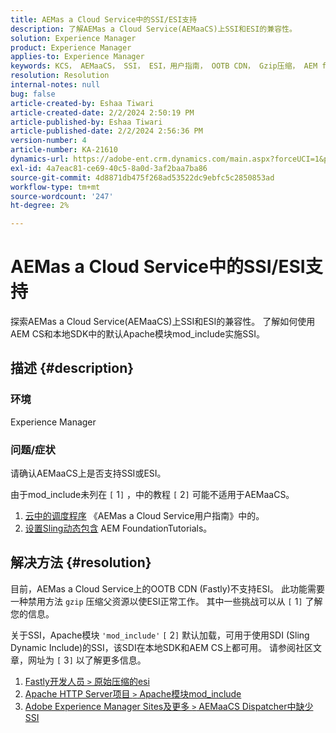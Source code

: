 ```yaml
---
title: AEMas a Cloud Service中的SSI/ESI支持
description: 了解AEMas a Cloud Service(AEMaaCS)上SSI和ESI的兼容性。
solution: Experience Manager
product: Experience Manager
applies-to: Experience Manager
keywords: KCS， AEMaaCS， SSI， ESI，用户指南， OOTB CDN， Gzip压缩， AEM foundation， SDI， SDK
resolution: Resolution
internal-notes: null
bug: false
article-created-by: Eshaa Tiwari
article-created-date: 2/2/2024 2:50:19 PM
article-published-by: Eshaa Tiwari
article-published-date: 2/2/2024 2:56:36 PM
version-number: 4
article-number: KA-21610
dynamics-url: https://adobe-ent.crm.dynamics.com/main.aspx?forceUCI=1&pagetype=entityrecord&etn=knowledgearticle&id=b9a17660-dac1-ee11-9079-6045bd006268
exl-id: 4a7eac81-ce69-40c5-8a0d-3af2baa7ba86
source-git-commit: 4d8871db475f268ad53522dc9ebfc5c2850853ad
workflow-type: tm+mt
source-wordcount: '247'
ht-degree: 2%

---
```


# AEMas a Cloud Service中的SSI/ESI支持


探索AEMas a Cloud Service(AEMaaCS)上SSI和ESI的兼容性。 了解如何使用AEM CS和本地SDK中的默认Apache模块mod_include实施SSI。

## 描述 {#description}


### <b>环境</b>

Experience Manager



### <b>问题/症状</b>

请确认AEMaaCS上是否支持SSI或ESI。

由于mod_include未列在 `[` 1`]` ，中的教程 `[` 2`]`  可能不适用于AEMaaCS。

1. [云中的调度程序](https://experienceleague.adobe.com/docs/experience-manager-cloud-service/content/implementing/content-delivery/disp-overview.html) 《AEMas a Cloud Service用户指南》中的。
2. [设置Sling动态包含](https://experienceleague.adobe.com/docs/experience-manager-learn/foundation/development/set-up-sling-dynamic-include.html) AEM FoundationTutorials。





## 解决方法 {#resolution}


目前，AEMas a Cloud Service上的OOTB CDN (Fastly)不支持ESI。 此功能需要一种禁用方法 `gzip` 压缩父资源以使ESI正常工作。 其中一些挑战可以从 `[` 1`]`  了解您的信息。

关于SSI，Apache模块 `'mod_include'` `[` 2`]`  默认加载，可用于使用SDI (Sling Dynamic Include)的SSI，该SDI在本地SDK和AEM CS上都可用。 请参阅社区文章，网址为 `[` 3`]`  以了解更多信息。

1. [Fastly开发人员 `>`  原始压缩的esi](https://developer.fastly.com/reference/vcl/statements/esi/#esi-with-origin-compression)
2. [Apache HTTP Server项目 `>`  Apache模块mod_include](https://httpd.apache.org/docs/2.4/mod/mod_include.html)
3. [Adobe Experience Manager Sites及更多 `>`  AEMaaCS Dispatcher中缺少SSI](https://experienceleaguecommunities.adobe.com/t5/adobe-experience-manager/lack-of-ssi-in-aemaacs-dispatcher/td-p/392044)
